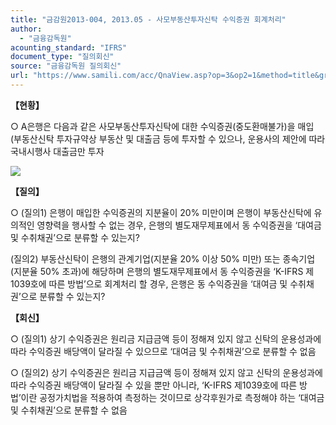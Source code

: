 ```yaml
---
title: "금감원2013-004, 2013.05 - 사모부동산투자신탁 수익증권 회계처리"
author:
  - "금융감독원"
acounting_standard: "IFRS"
document_type: "질의회신"
source: "금융감독원 질의회신"
url: "https://www.samili.com/acc/QnaView.asp?op=3&op2=1&method=title&group=2122-15;1&orgcode=1&searchword=&page=8&code=%EA%B8%88%EA%B0%90%EC%9B%902013%2D004%3A20130531"
---
```

**【현황】**

○ A은행은 다음과 같은 사모부동산투자신탁에 대한 수익증권(중도환매불가)을 매입 (부동산신탁 투자규약상 부동산 및 대출금 등에 투자할 수 있으나, 운용사의 제안에 따라 국내시행사 대출금만 투자

![](https://www.samili.com/mImage/etc/organ/2013/2113-2013-004.gif)

  
**【질의】**

○ (질의1) 은행이 매입한 수익증권의 지분율이 20% 미만이며 은행이 부동산신탁에 유의적인 영향력을 행사할 수 없는 경우, 은행의 별도재무제표에서 동 수익증권을 ‘대여금 및 수취채권’으로 분류할 수 있는지?

  

(질의2) 부동산신탁이 은행의 관계기업(지분율 20% 이상 50% 미만) 또는 종속기업(지분율 50% 초과)에 해당하며 은행의 별도재무제표에서 동 수익증권을 ‘K-IFRS 제1039호에 따른 방법’으로 회계처리 할 경우, 은행은 동 수익증권을 ‘대여금 및 수취채권’으로 분류할 수 있는지?

  
  

**【회신】**

○ (질의1) 상기 수익증권은 원리금 지급금액 등이 정해져 있지 않고 신탁의 운용성과에 따라 수익증권 배당액이 달라질 수 있으므로 ‘대여금 및 수취채권’으로 분류할 수 없음

  

○ (질의2) 상기 수익증권은 원리금 지급금액 등이 정해져 있지 않고 신탁의 운용성과에 따라 수익증권 배당액이 달라질 수 있을 뿐만 아니라, ‘K-IFRS 제1039호에 따른 방법’이란 공정가치법을 적용하여 측정하는 것이므로 상각후원가로 측정해야 하는 ‘대여금 및 수취채권’으로 분류할 수 없음

